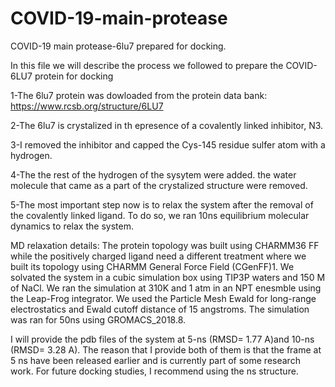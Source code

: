# COVID-19-main-protease
COVID-19 main protease-6lu7 prepared for docking.

In this file we will describe the process we followed to prepare the COVID-6LU7 protein for docking 

1-The 6lu7 protein was dowloaded from the protein data bank: https://www.rcsb.org/structure/6LU7

2-The 6lu7 is crystalized in th epresence of a covalently linked inhibitor, N3. 

3-I removed the inhibitor and capped the Cys-145 residue sulfer atom with a hydrogen. 

4-The the rest of the hydrogen of the sysytem were added. the water molecule that came as a part of the crystalized structure were removed. 

5-The most important step now is to relax the system after the removal of the covalently linked ligand. To do so, we ran 10ns equilibrium molecular dynamics to relax the system. 

MD relaxation details: 
The protein topology was built using CHARMM36 FF while the positively charged ligand need a different treatment where we built its topology using CHARMM General Force Field (CGenFF)1.  We solvated the system in a cubic simulation box using TIP3P waters and 150 M of NaCl. We ran the simulation at 310K and 1 atm in an NPT enesmble using the Leap-Frog integrator. We used the Particle Mesh Ewald for long-range electrostatics and Ewald cutoff distance of 15 angstroms. The simulation was ran for 50ns using GROMACS_2018.8. 

I will provide the pdb files of the system at 5-ns (RMSD= 1.77 A)and 10-ns (RMSD= 3.28 A). The reason that I provide both of them is that the frame at 5 ns have been released earlier and is currently part of some research work. For future docking studies, I recommend using the ns structure. 
